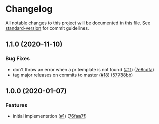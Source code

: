 # Changelog

All notable changes to this project will be documented in this file. See [standard-version](https://github.com/conventional-changelog/standard-version) for commit guidelines.

## 1.1.0 (2020-11-10)

### Bug Fixes

- don't throw an error when a pr template is not found ([#11](https://github.com/dequelabs/action-sync-branches/issues/11)) ([7e8cdfa](https://github.com/dequelabs/action-sync-branches/commit/7e8cdfac15a2236e2ef38123abfb03f67eb9c9d0))
- tag major releases on commits to master ([#18](https://github.com/dequelabs/action-sync-branches/issues/18)) ([57788bb](https://github.com/dequelabs/action-sync-branches/commit/57788bbeea9a0c35d1f31df38136620204ec02cd))

## 1.0.0 (2020-01-07)

### Features

- initial implementation ([#1](https://github.com/dequelabs/action-sync-branches/issues/1)) ([76faa7f](https://github.com/dequelabs/action-sync-branches/commit/76faa7f95bec53ab8a15cf1ccdd266beebb4279a))